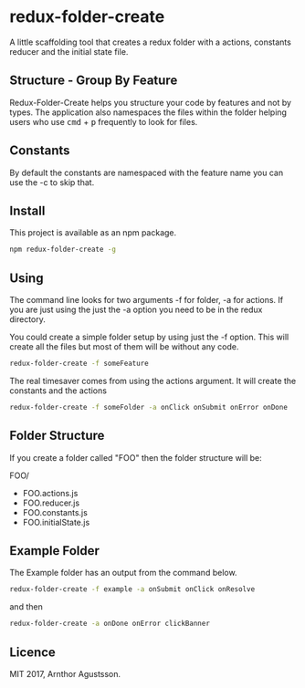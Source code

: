 # redux-folder-create
A little scaffolding tool that creates a redux folder with a actions, constants reducer and the initial state file.

## Structure - Group By Feature
Redux-Folder-Create helps you structure your code by features and not by types. The application also namespaces the files within the folder helping users who use <kbd>cmd</kbd> + <kbd>p</kbd> frequently to look for files.

## Constants
By default the constants are namespaced with the feature name you can use the -c to skip that.

## Install
This project is available as an npm package.
```sh
npm redux-folder-create -g
```

## Using
The command line looks for two arguments -f for folder, -a for actions.
If you are just using the just the -a option you need to be in the redux directory.

You could create a simple folder setup by using just the -f option. This will create all the files but most of them will be without any code.

```sh
redux-folder-create -f someFeature
```
The real timesaver comes from using the actions argument. It will create the constants and the actions

```sh
redux-folder-create -f someFolder -a onClick onSubmit onError onDone
```

## Folder Structure

If you create a folder called "FOO" then the folder structure will be:

FOO/
* FOO.actions.js
* FOO.reducer.js
* FOO.constants.js
* FOO.initialState.js

## Example Folder

The Example folder has an output from the command below.
```sh
redux-folder-create -f example -a onSubmit onClick onResolve
```
and then
```sh
redux-folder-create -a onDone onError clickBanner
```

## Licence
MIT 2017, Arnthor Agustsson.